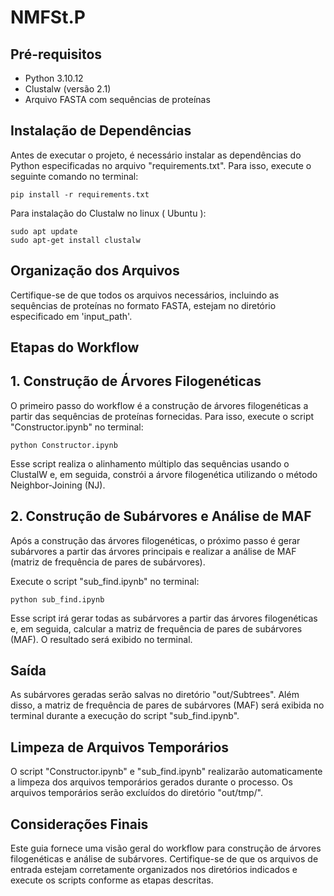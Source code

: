 # NMFSt.P

## Pré-requisitos

- Python 3.10.12
- Clustalw (versão 2.1) 
- Arquivo FASTA com sequências de proteínas



## Instalação de Dependências

Antes de executar o projeto, é necessário instalar as dependências do Python especificadas no arquivo "requirements.txt". Para isso, execute o seguinte comando no terminal:

```
pip install -r requirements.txt
```

Para instalação do Clustalw no linux ( Ubuntu ):

```
sudo apt update
sudo apt-get install clustalw
```
## Organização dos Arquivos
Certifique-se de que todos os arquivos necessários, incluindo as sequências de proteínas no formato FASTA, estejam no diretório especificado em 'input_path'.

## Etapas do Workflow

## 1. Construção de Árvores Filogenéticas

O primeiro passo do workflow é a construção de árvores filogenéticas a partir das sequências de proteínas fornecidas. Para isso, execute o script "Constructor.ipynb" no terminal:

```
python Constructor.ipynb
```
Esse script realiza o alinhamento múltiplo das sequências usando o ClustalW e, em seguida, constrói a árvore filogenética utilizando o método Neighbor-Joining (NJ).

## 2. Construção de Subárvores e Análise de MAF

Após a construção das árvores filogenéticas, o próximo passo é gerar subárvores a partir das árvores principais e realizar a análise de MAF (matriz de frequência de pares de subárvores).

Execute o script "sub_find.ipynb" no terminal:

```
python sub_find.ipynb
```
Esse script irá gerar todas as subárvores a partir das árvores filogenéticas e, em seguida, calcular a matriz de frequência de pares de subárvores (MAF). O resultado será exibido no terminal.

## Saída

As subárvores geradas serão salvas no diretório "out/Subtrees". Além disso, a matriz de frequência de pares de subárvores (MAF) será exibida no terminal durante a execução do script "sub_find.ipynb".

## Limpeza de Arquivos Temporários

O script "Constructor.ipynb" e "sub_find.ipynb" realizarão automaticamente a limpeza dos arquivos temporários gerados durante o processo. Os arquivos temporários serão excluídos do diretório "out/tmp/".

## Considerações Finais

Este guia fornece uma visão geral do workflow para construção de árvores filogenéticas e análise de subárvores. Certifique-se de que os arquivos de entrada estejam corretamente organizados nos diretórios indicados e execute os scripts conforme as etapas descritas.
